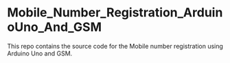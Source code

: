 # Mobile_Number_Registration_ArduinoUno_And_GSM
This repo contains the source code for the Mobile number registration using  Arduino Uno and GSM.
